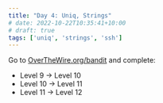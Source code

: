 ```yaml
---
title: "Day 4: Uniq, Strings"
# date: 2022-10-22T10:35:41+10:00
# draft: true
tags: ['uniq', 'strings', 'ssh']
---
```


Go to [OverTheWire.org/bandit](https://overthewire.org/wargames/bandit/) and complete:
- Level 9 → Level 10
- Level 10 → Level 11
- Level 11 → Level 12